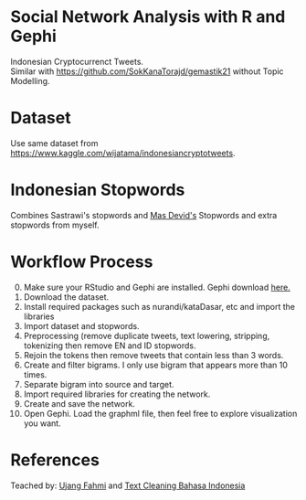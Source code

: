 # Social Network Analysis with R and Gephi
Indonesian Cryptocurrenct Tweets. <br>
Similar with https://github.com/SokKanaTorajd/gemastik21 without Topic Modelling. 

# Dataset 
Use same dataset from https://www.kaggle.com/wijatama/indonesiancryptotweets. <br>

# Indonesian Stopwords
Combines Sastrawi's stopwords and <a href="https://github.com/masdevid/ID-Stopwords">Mas Devid's</a> Stopwords and extra stopwords from myself.<br>

# Workflow Process
0. Make sure your RStudio and Gephi are installed. Gephi download <a href="https://gephi.org/users/download/">here.</a>
1. Download the dataset.
2. Install required packages such as nurandi/kataDasar, etc and import the libraries
3. Import dataset and stopwords.
4. Preprocessing (remove duplicate tweets, text lowering, stripping, tokenizing then remove EN and ID stopwords.
5. Rejoin the tokens then remove tweets that contain less than 3 words.
6. Create and filter bigrams. I only use bigram that appears more than 10 times.
7. Separate bigram into source and target.
8. Import required libraries for creating the network.
9. Create and save the network.
10. Open Gephi. Load the graphml file, then feel free to explore visualization you want.

# References
Teached by: <a href="https://github.com/eppofahmi">Ujang Fahmi</a> and
<a href="http://rstudio-pubs-static.s3.amazonaws.com/461333_4a26820bb8ea4084be104a8ffb67511b.html">Text Cleaning Bahasa Indonesia</a>

